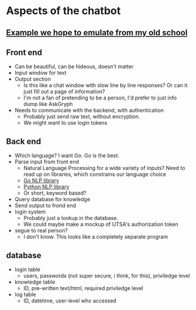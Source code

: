 # Aspects of the chatbot
## [Example we hope to emulate from my old school](http://askgryph.registrar.uoguelph.ca/)
## Front end
* Can be beautiful, can be hideous, doesn't matter
* Input window for text
* Output section
    * Is this like a chat window with slow line by line responses? Or can it just fill out a page of information?
    * I'm not a fan of pretending to be a person, I'd prefer to just info dump like AskGryph
* Needs to communicate with the backend, with authentication
    * Probably just send raw text, without encryption.
    * We might want to use login tokens

## Back end
* Which language? I want Go. Go is the best.
* Parse input from front end
    * Natural Language Processing for a wide variety of inputs? Need to read up on libraries, which constrains our language choice
    * [Go NLP library](https://github.com/advancedlogic/go-freeling)
    * [Python NLP library](http://www.nltk.org/)
    * Or short, keyword based?
* Query database for knowledge
* Send output to frond end
* login system
    * Probably just a lookup in the database.
    * We could maybe make a mockup of UTSA's authorization token
* segue to real person?
    * I don't know. This looks like a completely separate program

## database
* login table
    * users, passwords (not super secure, i think, for this), priviledge level
* knowledge table
    * ID, pre-written text/html, required priviledge level
* log table
    * ID, datetime, user-level who accessed
